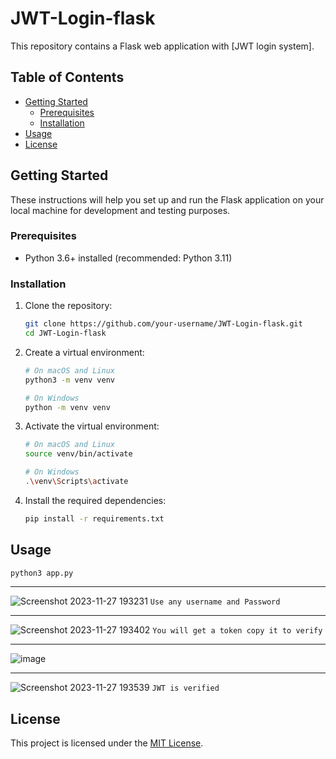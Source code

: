 # JWT-Login-flask

This repository contains a Flask web application with [JWT login system].

## Table of Contents

- [Getting Started](#getting-started)
  - [Prerequisites](#prerequisites)
  - [Installation](#installation)
- [Usage](#usage)
- [License](#license)

## Getting Started

These instructions will help you set up and run the Flask application on your local machine for development and testing purposes.

### Prerequisites

- Python 3.6+ installed (recommended: Python 3.11)

### Installation

1. Clone the repository:

   ```bash
   git clone https://github.com/your-username/JWT-Login-flask.git
   cd JWT-Login-flask
   ```

2. Create a virtual environment:

   ```bash
   # On macOS and Linux
   python3 -m venv venv

   # On Windows
   python -m venv venv
   ```

3. Activate the virtual environment:

   ```bash
   # On macOS and Linux
   source venv/bin/activate

   # On Windows
   .\venv\Scripts\activate
   ```

4. Install the required dependencies:

   ```bash
   pip install -r requirements.txt
   ```

## Usage

```bash
python3 app.py
```
<hr />

![Screenshot 2023-11-27 193231](https://github.com/rishabh11336/JWT-Login-flask/assets/67859818/19082295-0f5d-4806-8c2d-f17a9f138c16)
`Use any username and Password`
<hr />

![Screenshot 2023-11-27 193402](https://github.com/rishabh11336/JWT-Login-flask/assets/67859818/39c1edc7-d168-4f92-a083-90cf38880501)
`You will get a token copy it to verify`
<hr />

![image](https://github.com/rishabh11336/JWT-Login-flask/assets/67859818/db9cead9-a3ea-4511-b608-9cdd86dd3d79)
<hr />

![Screenshot 2023-11-27 193539](https://github.com/rishabh11336/JWT-Login-flask/assets/67859818/1cc13ba6-01ae-4282-b429-0ae261a9f59e)
`JWT is verified`
## License
This project is licensed under the [MIT License](LICENSE).
